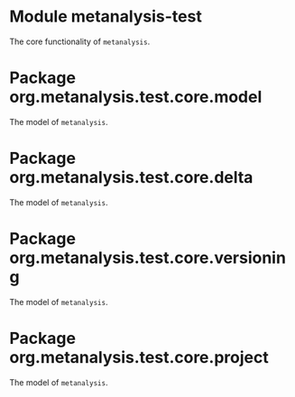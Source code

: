 # Module metanalysis-test

The core functionality of `metanalysis`.

# Package org.metanalysis.test.core.model

The model of `metanalysis`.

# Package org.metanalysis.test.core.delta

The model of `metanalysis`.

# Package org.metanalysis.test.core.versioning

The model of `metanalysis`.

# Package org.metanalysis.test.core.project

The model of `metanalysis`.
